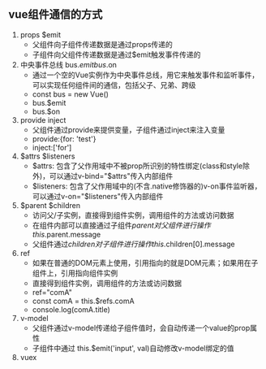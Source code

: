 ## vue组件通信的方式
1. props $emit
    - 父组件向子组件传递数据是通过props传递的
    - 子组件向父组件传递数据是通过$emit触发事件传递的
2. 中央事件总线 bus.$emit bus.$on
    - 通过一个空的Vue实例作为中央事件总线，用它来触发事件和监听事件，可以实现任何组件间的通信，包括父子、兄弟、跨级
    - const bus = new Vue()
    - bus.$emit
    - bus.$on
3. provide inject
    - 父组件通过provide来提供变量，子组件通过inject来注入变量
    - provide:{for: 'test'}
    - inject:['for']
4. $attrs $listeners
    - $attrs: 包含了父作用域中不被prop所识别的特性绑定(class和style除外)，可以通过v-bind="$attrs"传入内部组件 
    - $listeners: 包含了父作用域中的(不含.native修饰器的)v-on事件监听器，可以通过v-on="$listeners"传入内部组件
5. $parent $children
    - 访问父/子实例，直接得到组件实例，调用组件的方法或访问数据
    - 在组件内部可以直接通过子组件$parent对父组件进行操作 this.$parent.message
    - 父组件通过$children对子组件进行操作 this.$children[0].message  
6. ref
    - 如果在普通的DOM元素上使用，引用指向的就是DOM元素；如果用在子组件上，引用指向组件实例
    - 直接得到组件实例，调用组件的方法或访问数据
    - ref="comA"
    - const comA = this.$refs.comA
    - console.log(comA.title) 
7. v-model
    - 父组件通过v-model传递给子组件值时，会自动传递一个value的prop属性
    - 子组件中通过 this.$emit('input', val)自动修改v-model绑定的值
8. vuex

